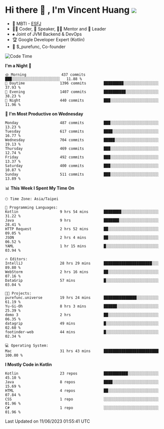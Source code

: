 # Hi there 👋 , I'm Vincent Huang ![](https://komarev.com/ghpvc/?username=Jian-Min-Huang)
- 👀 MBTI - [ESFJ](https://www.16personalities.com/esfj-personality)
- 👨‍💻 Coder, 🎤 Speaker, 👨‍🏫 Mentor and 🚀 Leader
- ♠️ Joint of JVM Backend & DevOps
- 🏆 Google Developer Expert (Kotlin)
- 💼 $_purefunc, Co-founder

<!--START_SECTION:waka-->
![Code Time](http://img.shields.io/badge/Code%20Time-2%2C147%20hrs%2058%20mins-blue)

**I'm a Night 🦉** 

```text
🌞 Morning                437 commits         ███░░░░░░░░░░░░░░░░░░░░░░   11.88 % 
🌆 Daytime                1396 commits        █████████░░░░░░░░░░░░░░░░   37.93 % 
🌃 Evening                1407 commits        ██████████░░░░░░░░░░░░░░░   38.23 % 
🌙 Night                  440 commits         ███░░░░░░░░░░░░░░░░░░░░░░   11.96 % 
```
📅 **I'm Most Productive on Wednesday** 

```text
Monday                   487 commits         ███░░░░░░░░░░░░░░░░░░░░░░   13.23 % 
Tuesday                  617 commits         ████░░░░░░░░░░░░░░░░░░░░░   16.77 % 
Wednesday                704 commits         █████░░░░░░░░░░░░░░░░░░░░   19.13 % 
Thursday                 469 commits         ███░░░░░░░░░░░░░░░░░░░░░░   12.74 % 
Friday                   492 commits         ███░░░░░░░░░░░░░░░░░░░░░░   13.37 % 
Saturday                 400 commits         ███░░░░░░░░░░░░░░░░░░░░░░   10.87 % 
Sunday                   511 commits         ███░░░░░░░░░░░░░░░░░░░░░░   13.89 % 
```


📊 **This Week I Spent My Time On** 

```text
🕑︎ Time Zone: Asia/Taipei

💬 Programming Languages: 
Kotlin                   9 hrs 54 mins       ████████░░░░░░░░░░░░░░░░░   31.22 % 
Java                     9 hrs               ███████░░░░░░░░░░░░░░░░░░   28.41 % 
HTTP Request             2 hrs 52 mins       ██░░░░░░░░░░░░░░░░░░░░░░░   09.05 % 
JSON                     2 hrs 4 mins        ██░░░░░░░░░░░░░░░░░░░░░░░   06.52 % 
YAML                     1 hr 15 mins        █░░░░░░░░░░░░░░░░░░░░░░░░   03.94 % 

🔥 Editors: 
IntelliJ                 28 hrs 29 mins      ██████████████████████░░░   89.80 % 
WebStorm                 2 hrs 16 mins       ██░░░░░░░░░░░░░░░░░░░░░░░   07.16 % 
DataGrip                 57 mins             █░░░░░░░░░░░░░░░░░░░░░░░░   03.04 % 

🐱‍💻 Projects: 
purefunc.universe        19 hrs 24 mins      ███████████████░░░░░░░░░░   61.19 % 
Yu-Gi-Oh                 8 hrs 3 mins        ██████░░░░░░░░░░░░░░░░░░░   25.39 % 
demo 3                   2 hrs               ██░░░░░░░░░░░░░░░░░░░░░░░   06.35 % 
datagrip                 49 mins             █░░░░░░░░░░░░░░░░░░░░░░░░   02.60 % 
footinder-web            44 mins             █░░░░░░░░░░░░░░░░░░░░░░░░   02.34 % 

💻 Operating System: 
Mac                      31 hrs 43 mins      █████████████████████████   100.00 % 
```

**I Mostly Code in Kotlin** 

```text
Kotlin                   23 repos            ███████████░░░░░░░░░░░░░░   45.10 % 
Java                     8 repos             ████░░░░░░░░░░░░░░░░░░░░░   15.69 % 
HTML                     4 repos             ██░░░░░░░░░░░░░░░░░░░░░░░   07.84 % 
CSS                      1 repo              ░░░░░░░░░░░░░░░░░░░░░░░░░   01.96 % 
C#                       1 repo              ░░░░░░░░░░░░░░░░░░░░░░░░░   01.96 % 
```




 Last Updated on 11/06/2023 01:55:41 UTC
<!--END_SECTION:waka-->
